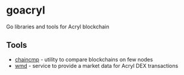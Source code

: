 # goacryl
Go libraries and tools for Acryl blockchain

## Tools

* [chaincmp](https://github.com/acrylplatform/goacryl/blob/master/cmd/chaincmp/README.md) - utility to compare blockchains on few nodes
* [wmd](https://github.com/acrylplatform/goacryl/blob/master/cmd/wmd/README.md) - service to provide a market data for Acryl DEX transactions